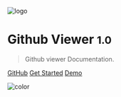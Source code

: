 <!-- _coverpage.md -->

![logo](https://leonardogeja.com.br/github/assets/logo.svg)

# Github Viewer <small>1.0</small>

> Github viewer Documentation.


[GitHub](https://github.com/nadodev/github-project)
[Get Started](#main)
[Demo](https://leonardogeja.com.br/github/)

<!-- background color -->

![color](#303030)